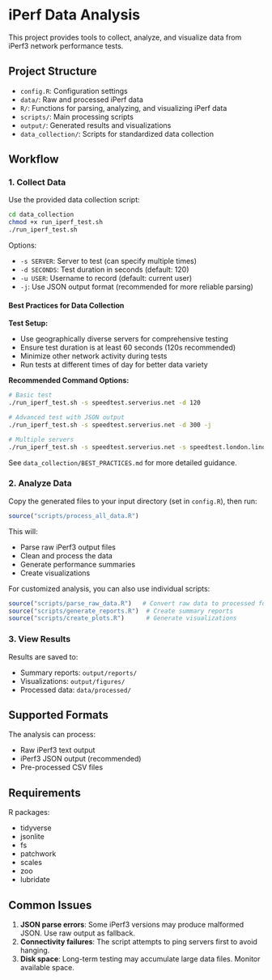 # iPerf Data Analysis

This project provides tools to collect, analyze, and visualize data from iPerf3 network performance tests.

## Project Structure

- `config.R`: Configuration settings
- `data/`: Raw and processed iPerf data
- `R/`: Functions for parsing, analyzing, and visualizing iPerf data
- `scripts/`: Main processing scripts
- `output/`: Generated results and visualizations
- `data_collection/`: Scripts for standardized data collection

## Workflow

### 1. Collect Data

Use the provided data collection script:

```bash
cd data_collection
chmod +x run_iperf_test.sh
./run_iperf_test.sh
```

Options:
- `-s SERVER`: Server to test (can specify multiple times)
- `-d SECONDS`: Test duration in seconds (default: 120)
- `-u USER`: Username to record (default: current user)
- `-j`: Use JSON output format (recommended for more reliable parsing)

#### Best Practices for Data Collection

**Test Setup:**
- Use geographically diverse servers for comprehensive testing
- Ensure test duration is at least 60 seconds (120s recommended)
- Minimize other network activity during tests
- Run tests at different times of day for better data variety

**Recommended Command Options:**
```bash
# Basic test
./run_iperf_test.sh -s speedtest.serverius.net -d 120

# Advanced test with JSON output
./run_iperf_test.sh -s speedtest.serverius.net -d 300 -j

# Multiple servers
./run_iperf_test.sh -s speedtest.serverius.net -s speedtest.london.linode.com -d 120 -j
```

See `data_collection/BEST_PRACTICES.md` for more detailed guidance.

### 2. Analyze Data

Copy the generated files to your input directory (set in `config.R`), then run:

```r
source("scripts/process_all_data.R")
```

This will:
- Parse raw iPerf3 output files
- Clean and process the data
- Generate performance summaries
- Create visualizations

For customized analysis, you can also use individual scripts:
```r
source("scripts/parse_raw_data.R")   # Convert raw data to processed format
source("scripts/generate_reports.R")  # Create summary reports
source("scripts/create_plots.R")      # Generate visualizations
```

### 3. View Results

Results are saved to:
- Summary reports: `output/reports/`
- Visualizations: `output/figures/`
- Processed data: `data/processed/`

## Supported Formats

The analysis can process:
- Raw iPerf3 text output
- iPerf3 JSON output (recommended)
- Pre-processed CSV files

## Requirements

R packages:
- tidyverse
- jsonlite
- fs
- patchwork
- scales
- zoo
- lubridate

## Common Issues

1. **JSON parse errors**: Some iPerf3 versions may produce malformed JSON. Use raw output as fallback.
2. **Connectivity failures**: The script attempts to ping servers first to avoid hanging.
3. **Disk space**: Long-term testing may accumulate large data files. Monitor available space.
